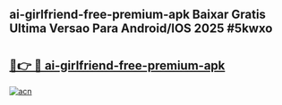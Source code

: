 ## ai-girlfriend-free-premium-apk Baixar Gratis Ultima Versao Para Android/IOS 2025 #5kwxo

# <h2><a href="https://ainizakaria.my?title=ai-girlfriend-free-premium-apk&ref=20M">🔗👉 🔴 ai-girlfriend-free-premium-apk</a></h2>

[![acn](https://github.com/user-attachments/assets/0f9c940e-d8b0-45ae-aac7-cd30a18b3e1c)](https://ainizakaria.my?title=ai-girlfriend-free-premium-apk&ref=20M)

